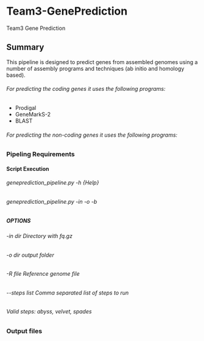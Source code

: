 # Team3-GenePrediction
Team3 Gene Prediction

## Summary 
This pipeline is designed to predict genes from assembled genomes using a number of assembly programs and techniques (ab initio and homology based). 
###### For predicting the coding genes it uses the following programs:
* Prodigal
* GeneMarkS-2
* BLAST

###### For predicting the non-coding genes it uses the following programs:
<fill-in>

### Pipeling Requirements

#### Script Execution

######   geneprediction_pipeline.py -h {Help}
######   geneprediction_pipeline.py -in <Genome Assembly Input Directory> -o <Output Directory> -b <CDS FNA file>


##### OPTIONS
######         -in     dir             Directory with fq.gz
######         -o      dir             output folder
######         -R      file    Reference genome file
######         --steps list    Comma separated list of steps to run
######                                         Valid steps: abyss, velvet, spades

### Output files

